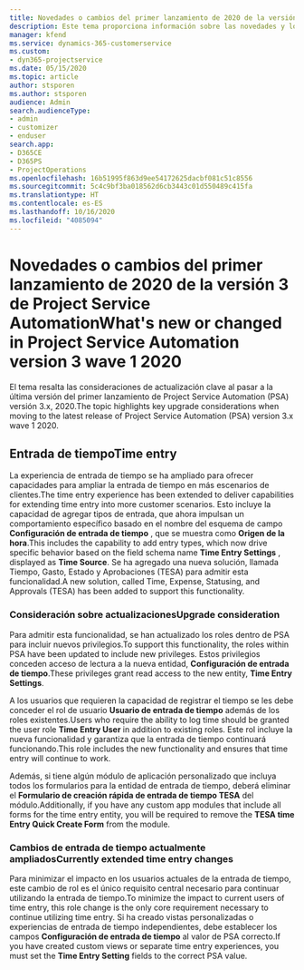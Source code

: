 ```yaml
---
title: Novedades o cambios del primer lanzamiento de 2020 de la versión 3.x de Project Service Automation
description: Este tema proporciona información sobre las novedades y los cambios en el primer lanzamiento de Project Service Automation versión 3, 2020.
manager: kfend
ms.service: dynamics-365-customerservice
ms.custom:
- dyn365-projectservice
ms.date: 05/15/2020
ms.topic: article
author: stsporen
ms.author: stsporen
audience: Admin
search.audienceType:
- admin
- customizer
- enduser
search.app:
- D365CE
- D365PS
- ProjectOperations
ms.openlocfilehash: 16b51995f863d9ee54172625dacbf081c51c8556
ms.sourcegitcommit: 5c4c9bf3ba018562d6cb3443c01d550489c415fa
ms.translationtype: HT
ms.contentlocale: es-ES
ms.lasthandoff: 10/16/2020
ms.locfileid: "4085094"
---
```

# <a name="whats-new-or-changed-in-project-service-automation-version-3-wave-1-2020"></a><span data-ttu-id="c036c-103">Novedades o cambios del primer lanzamiento de 2020 de la versión 3 de Project Service Automation</span><span class="sxs-lookup"><span data-stu-id="c036c-103">What's new or changed in Project Service Automation version 3 wave 1 2020</span></span>
<span data-ttu-id="c036c-104">El tema resalta las consideraciones de actualización clave al pasar a la última versión del primer lanzamiento de Project Service Automation (PSA) versión 3.x, 2020.</span><span class="sxs-lookup"><span data-stu-id="c036c-104">The topic highlights key upgrade considerations when moving to the latest release of Project Service Automation (PSA) version 3.x wave 1 2020.</span></span>

## <a name="time-entry"></a><span data-ttu-id="c036c-105">Entrada de tiempo</span><span class="sxs-lookup"><span data-stu-id="c036c-105">Time entry</span></span>
<span data-ttu-id="c036c-106">La experiencia de entrada de tiempo se ha ampliado para ofrecer capacidades para ampliar la entrada de tiempo en más escenarios de clientes.</span><span class="sxs-lookup"><span data-stu-id="c036c-106">The time entry experience has been extended to deliver capabilities for extending time entry into more customer scenarios.</span></span> <span data-ttu-id="c036c-107">Esto incluye la capacidad de agregar tipos de entrada, que ahora impulsan un comportamiento específico basado en el nombre del esquema de campo **Configuración de entrada de tiempo** , que se muestra como **Origen de la hora**.</span><span class="sxs-lookup"><span data-stu-id="c036c-107">This includes the capability to add entry types, which now drive specific behavior based on the field schema name **Time Entry Settings** , displayed as **Time Source**.</span></span> <span data-ttu-id="c036c-108">Se ha agregado una nueva solución, llamada Tiempo, Gasto, Estado y Aprobaciones (TESA) para admitir esta funcionalidad.</span><span class="sxs-lookup"><span data-stu-id="c036c-108">A new solution, called Time, Expense, Statusing, and Approvals (TESA) has been added to support this functionality.</span></span>

### <a name="upgrade-consideration"></a><span data-ttu-id="c036c-109">Consideración sobre actualizaciones</span><span class="sxs-lookup"><span data-stu-id="c036c-109">Upgrade consideration</span></span>
<span data-ttu-id="c036c-110">Para admitir esta funcionalidad, se han actualizado los roles dentro de PSA para incluir nuevos privilegios.</span><span class="sxs-lookup"><span data-stu-id="c036c-110">To support this functionality, the roles within PSA have been updated to include new privileges.</span></span> <span data-ttu-id="c036c-111">Estos privilegios conceden acceso de lectura a la nueva entidad, **Configuración de entrada de tiempo**.</span><span class="sxs-lookup"><span data-stu-id="c036c-111">These privileges grant read access to the new entity, **Time Entry Settings**.</span></span>

<span data-ttu-id="c036c-112">A los usuarios que requieren la capacidad de registrar el tiempo se les debe conceder el rol de usuario **Usuario de entrada de tiempo** además de los roles existentes.</span><span class="sxs-lookup"><span data-stu-id="c036c-112">Users who require the ability to log time should be granted the user role **Time Entry User** in addition to existing roles.</span></span> <span data-ttu-id="c036c-113">Este rol incluye la nueva funcionalidad y garantiza que la entrada de tiempo continuará funcionando.</span><span class="sxs-lookup"><span data-stu-id="c036c-113">This role includes the new functionality and ensures that time entry will continue to work.</span></span>

<span data-ttu-id="c036c-114">Además, si tiene algún módulo de aplicación personalizado que incluya todos los formularios para la entidad de entrada de tiempo, deberá eliminar el **Formulario de creación rápida de entrada de tiempo TESA** del módulo.</span><span class="sxs-lookup"><span data-stu-id="c036c-114">Additionally, if you have any custom app modules that include all forms for the time entry entity, you will be required to remove the **TESA time Entry Quick Create Form** from the module.</span></span>

### <a name="currently-extended-time-entry-changes"></a><span data-ttu-id="c036c-115">Cambios de entrada de tiempo actualmente ampliados</span><span class="sxs-lookup"><span data-stu-id="c036c-115">Currently extended time entry changes</span></span>
<span data-ttu-id="c036c-116">Para minimizar el impacto en los usuarios actuales de la entrada de tiempo, este cambio de rol es el único requisito central necesario para continuar utilizando la entrada de tiempo.</span><span class="sxs-lookup"><span data-stu-id="c036c-116">To minimize the impact to current users of time entry, this role change is the only core requirement necessary to continue utilizing time entry.</span></span> <span data-ttu-id="c036c-117">Si ha creado vistas personalizadas o experiencias de entrada de tiempo independientes, debe establecer los campos **Configuración de entrada de tiempo** al valor de PSA correcto.</span><span class="sxs-lookup"><span data-stu-id="c036c-117">If you have created custom views or separate time entry experiences, you must set the **Time Entry Setting** fields to the correct PSA value.</span></span>
